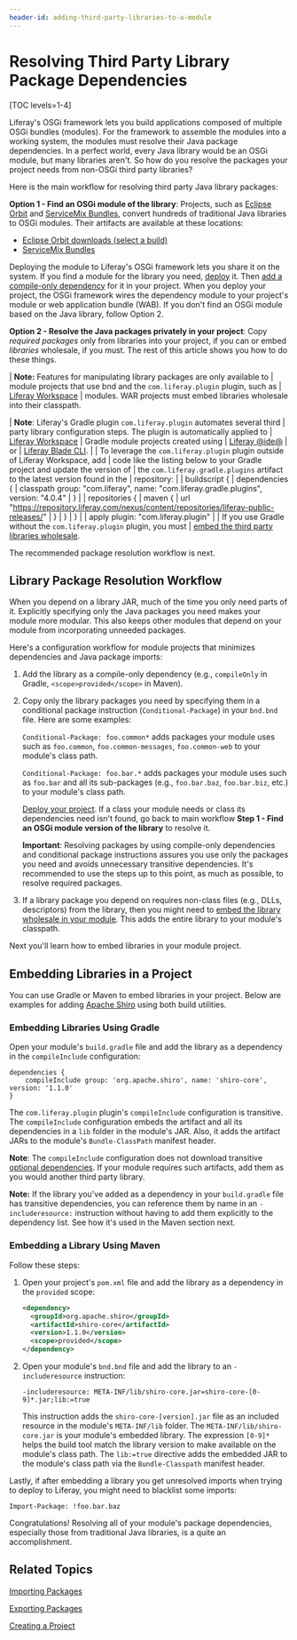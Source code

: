 ```yaml
---
header-id: adding-third-party-libraries-to-a-module
---
```


# Resolving Third Party Library Package Dependencies

[TOC levels=1-4]

Liferay's OSGi framework lets you build applications composed of multiple OSGi
bundles (modules). For the framework to assemble the modules into a working
system, the modules must resolve their Java package dependencies. In a perfect
world, every Java library would be an OSGi module, but many libraries aren't. So
how do you resolve the packages your project needs from non-OSGi third party
libraries?

Here is the main workflow for resolving third party Java library packages:

**Option 1 - Find an OSGi module of the library**: Projects, such as
[Eclipse Orbit](https://www.eclipse.org/orbit/)
and
[ServiceMix Bundles](https://servicemix.apache.org/developers/source/bundles-source.html), 
convert hundreds of traditional Java libraries to OSGi modules. Their artifacts
are available at these locations:

-   [Eclipse Orbit downloads \(select a build\)](https://download.eclipse.org/tools/orbit/downloads/)
-   [ServiceMix Bundles](https://mvnrepository.com/artifact/org.apache.servicemix.bundles)

Deploying the module to Liferay's OSGi framework lets you share it on the
system. If you find a module for the library you need,
[deploy](/docs/7-2/reference/-/knowledge_base/r/deploying-a-project) it. Then
[add a compile-only
dependency](/docs/7-2/customization/-/knowledge_base/c/specifying-dependencies)
for it in your project. When you deploy your project, the OSGi framework wires
the dependency module to your project's module or web application bundle (WAB).
If you don't find an OSGi module based on the Java library, follow Option 2. 

**Option 2 - Resolve the Java packages privately in your project**: Copy
*required packages* only from libraries into your project, if you can or embed
*libraries* wholesale, if you must. The rest of this article shows you how to
do these things. 

| **Note:** Features for manipulating library packages are only available to 
| module projects that use bnd  and the `com.liferay.plugin` plugin, such as
| [Liferay Workspace](/docs/7-2/reference/-/knowledge_base/r/liferay-workspace)
| modules. WAR projects must embed libraries wholesale into their classpath. 

| **Note**: Liferay's Gradle plugin `com.liferay.plugin` automates several third
| party library configuration steps. The plugin is automatically applied to
| [Liferay Workspace](/docs/7-2/reference/-/knowledge_base/r/liferay-workspace)
| Gradle module projects created using
| [Liferay @ide@](/docs/7-2/reference/-/knowledge_base/r/liferay-dev-studio)
| or
| [Liferay Blade CLI](/docs/7-2/reference/-/knowledge_base/r/blade-cli).
| 
| To leverage the `com.liferay.plugin` plugin outside of Liferay Workspace, add
| code like the listing below to your Gradle project and update the version of 
| the `com.liferay.gradle.plugins` artifact to the latest version found in the 
| repository:
| 
|     buildscript {
|         dependencies {
|             classpath group: "com.liferay", name: "com.liferay.gradle.plugins", version: "4.0.4"
|         }
| 
|         repositories {
|             maven {
|                 url "https://repository.liferay.com/nexus/content/repositories/liferay-public-releases/"
|             }
|         }
|     }
| 
|     apply plugin: "com.liferay.plugin"
| 
| If you use Gradle without the `com.liferay.plugin` plugin, you must
| [embed the third party libraries wholesale](#embedding-libraries-using-gradle).

The recommended package resolution workflow is next. 

## Library Package Resolution Workflow

When you depend on a library JAR, much of the time you only need parts of it.
Explicitly specifying only the Java packages you need makes your module more
modular. This also keeps other modules that depend on your module from
incorporating unneeded packages. 

Here's a configuration workflow for module projects that minimizes dependencies
and Java package imports:

1.  Add the library as a compile-only dependency (e.g., `compileOnly` in
    Gradle, `<scope>provided</scope>` in Maven).

2.  Copy only the library packages you need by specifying them in a conditional
    package instruction (`Conditional-Package`) in your `bnd.bnd` file. Here are
    some examples:

    `Conditional-Package: foo.common*` adds packages your module uses such as
    `foo.common`, `foo.common-messages`, `foo.common-web` to your module's
    class path.

    `Conditional-Package: foo.bar.*` adds packages your module uses such as
    `foo.bar` and all its sub-packages (e.g., `foo.bar.baz`, `foo.bar.biz`,
    etc.) to your module's class path.

    [Deploy your
    project](/docs/7-2/reference/-/knowledge_base/r/deploying-a-project). If a
    class your module needs or class its dependencies need isn't found, go back
    to main workflow **Step 1 - Find an OSGi module version of the library** to
    resolve it. 

    **Important**: Resolving packages by using compile-only dependencies and
    conditional package instructions assures you use only the packages you need
    and avoids unnecessary transitive dependencies. It's recommended to use the
    steps up to this point, as much as possible, to resolve required packages.  

3.  If a library package you depend on requires non-class files (e.g., DLLs,
    descriptors) from the library, then you might need to
    [embed the library wholesale in your module](#embedding-libraries-in-a-project).
    This adds the entire library to your module's classpath.

Next you'll learn how to embed libraries in your module project. 

## Embedding Libraries in a Project

You can use Gradle or Maven to embed libraries in your project. Below are
examples for adding
[Apache Shiro](https://shiro.apache.org)
using both build utilities. 

### Embedding Libraries Using Gradle

Open your module's `build.gradle` file and add the library as a dependency in
the `compileInclude` configuration:

    dependencies {
        compileInclude group: 'org.apache.shiro', name: 'shiro-core', version: '1.1.0'
    }

The `com.liferay.plugin` plugin's `compileInclude` configuration is transitive.
The `compileInclude` configuration embeds the artifact and all its dependencies
in a `lib` folder in the module's JAR. Also, it adds the artifact JARs to the
module's `Bundle-ClassPath` manifest header. 

**Note**: The `compileInclude` configuration does not download transitive
[optional dependencies](https://maven.apache.org/guides/introduction/introduction-to-optional-and-excludes-dependencies.html).
If your module requires such artifacts, add them as you would another third party library.

**Note:** If the library you've added as a dependency in your `build.gradle`
file has transitive dependencies, you can reference them by name in an
`-includeresource:` instruction without having to add them explicitly to the
dependency list. See how it's used in the Maven section next. 

### Embedding a Library Using Maven

Follow these steps:

1.  Open your project's `pom.xml` file and add the library as a dependency in 
    the `provided` scope:

    ```xml
    <dependency>
      <groupId>org.apache.shiro</groupId>
      <artifactId>shiro-core</artifactId>
      <version>1.1.0</version>
      <scope>provided</scope>
    </dependency>
    ```

2.  Open your module's `bnd.bnd` file and add the library to an
    `-includeresource` instruction: 

        -includeresource: META-INF/lib/shiro-core.jar=shiro-core-[0-9]*.jar;lib:=true

    This instruction adds the `shiro-core-[version].jar` file as an included
    resource in the module's `META-INF/lib` folder. The
    `META-INF/lib/shiro-core.jar` is your module's embedded library. The
    expression `[0-9]*` helps the build tool match the library version 
    to make available on the module's class path. The `lib:=true` directive adds
    the embedded JAR to the module's class path via the `Bundle-Classpath`
    manifest header.

Lastly, if after embedding a library you get unresolved imports when trying to
deploy to Liferay, you might need to blacklist some imports: 
    
`Import-Package: !foo.bar.baz`

Congratulations! Resolving all of your module's package dependencies, especially
those from traditional Java libraries, is a quite an accomplishment. 

## Related Topics

[Importing Packages](/docs/7-2/customization/-/knowledge_base/c/importing-packages)

[Exporting Packages](/docs/7-2/customization/-/knowledge_base/c/exporting-packages)

[Creating a Project](/docs/7-2/reference/-/knowledge_base/r/creating-a-project)
